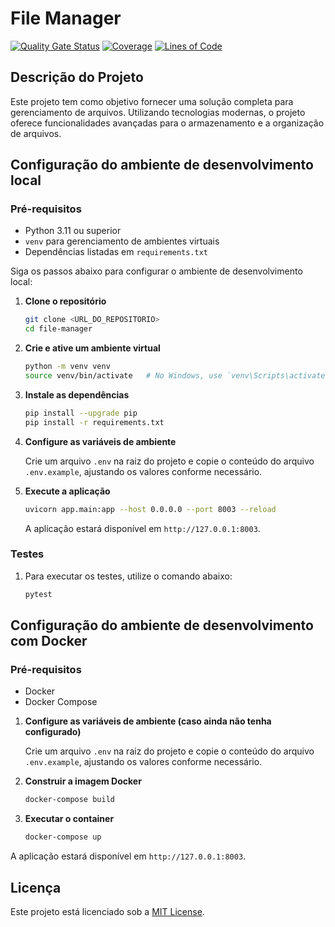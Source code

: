 # File Manager
[![Quality Gate Status](https://sonarcloud.io/api/project_badges/measure?project=EPS-DataMed_file-manager&metric=alert_status)](https://sonarcloud.io/summary/new_code?id=EPS-DataMed_file-manager)
[![Coverage](https://sonarcloud.io/api/project_badges/measure?project=EPS-DataMed_file-manager&metric=coverage)](https://sonarcloud.io/summary/new_code?id=EPS-DataMed_file-manager)
[![Lines of Code](https://sonarcloud.io/api/project_badges/measure?project=EPS-DataMed_file-manager&metric=ncloc)](https://sonarcloud.io/summary/new_code?id=EPS-DataMed_file-manager)

## Descrição do Projeto

Este projeto tem como objetivo fornecer uma solução completa para gerenciamento de arquivos. Utilizando tecnologias modernas, o projeto oferece funcionalidades avançadas para o armazenamento e a organização de arquivos.

## Configuração do ambiente de desenvolvimento local

### Pré-requisitos

- Python 3.11 ou superior
- `venv` para gerenciamento de ambientes virtuais
- Dependências listadas em `requirements.txt`

Siga os passos abaixo para configurar o ambiente de desenvolvimento local:

1. **Clone o repositório**

   ```bash
   git clone <URL_DO_REPOSITORIO>
   cd file-manager
   ```

2. **Crie e ative um ambiente virtual**

   ```bash
   python -m venv venv
   source venv/bin/activate   # No Windows, use `venv\Scripts\activate`
   ```

3. **Instale as dependências**

   ```bash
   pip install --upgrade pip
   pip install -r requirements.txt 
   ```

4. **Configure as variáveis de ambiente**

   Crie um arquivo `.env` na raiz do projeto e copie o conteúdo do arquivo `.env.example`, ajustando os valores conforme necessário.

5. **Execute a aplicação**

   ```bash
   uvicorn app.main:app --host 0.0.0.0 --port 8003 --reload
   ```

   A aplicação estará disponível em `http://127.0.0.1:8003`.

### Testes

1. Para executar os testes, utilize o comando abaixo:

    ```bash
    pytest
    ```

## Configuração do ambiente de desenvolvimento com Docker

### Pré-requisitos

- Docker
- Docker Compose

1. **Configure as variáveis de ambiente (caso ainda não tenha configurado)**

   Crie um arquivo `.env` na raiz do projeto e copie o conteúdo do arquivo `.env.example`, ajustando os valores conforme necessário.

2. **Construir a imagem Docker**
    ```bash
    docker-compose build
    ```

3. **Executar o container**
    ```bash
    docker-compose up
    ```

A aplicação estará disponível em `http://127.0.0.1:8003`.

## Licença

Este projeto está licenciado sob a [MIT License](./LICENSE).